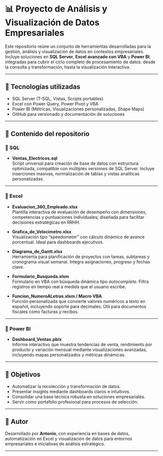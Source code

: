 # 📊 Proyecto de Análisis y Visualización de Datos Empresariales

Este repositorio reúne un conjunto de herramientas desarrolladas para la gestión, análisis y visualización de datos en contextos empresariales. Incluye soluciones en **SQL Server**, **Excel avanzado con VBA** y **Power BI**, integradas para cubrir el ciclo completo de procesamiento de datos: desde la consulta y transformación, hasta la visualización interactiva.

---

## 🧠 Tecnologías utilizadas

- SQL Server (T-SQL, Vistas, Scripts portables)
- Excel con Power Query, Power Pivot y VBA
- Power BI (Métricas, Visualizaciones personalizadas, Shape Maps)
- GitHub para versionado y documentación de soluciones

---

## 📁 Contenido del repositorio

### 📂 SQL

- **Ventas_Electricos.sql**  
  Script universal para creación de base de datos con estructura optimizada, compatible con múltiples versiones de SQL Server. Incluye inserciones masivas, normalización de tablas y vistas analíticas personalizadas.

---

### 📂 Excel

- **Evaluacion_360_Empleado.xlsx**  
  Plantilla interactiva de evaluación de desempeño con dimensiones, competencias y puntuaciones individuales; diseñada para facilitar decisiones estratégicas en RRHH.

- **Grafica_de_Velocimetro.xlsx**  
  Visualización tipo “speedometer” con cálculo dinámico de avance porcentual. Ideal para dashboards ejecutivos.

- **Diagrama_de_Gantt.xlsx**  
  Herramienta para planificación de proyectos con tareas, subtareas y cronograma visual semanal. Integra asignaciones, progreso y fechas clave.

- **Formulario_Busqueda.xlsm**  
  Formulario en VBA con búsqueda dinámica tipo *autocomplete*. Filtra registros en tiempo real a medida que el usuario escribe.

- **Funcion_NumeroALetras.xlsm / Macro VBA**  
  Función personalizada que convierte valores numéricos a texto en español, incluyendo soporte para decimales. Útil para documentos fiscales como facturas y recibos.
  
---

### 📂 Power BI

- **Dashboard_Ventas.pbix**  
  Informe interactivo que muestra tendencias de venta, rendimiento por producto y variación mensual mediante visualizaciones avanzadas, incluyendo mapas personalizados y métricas dinámicas.

---

## 🎯 Objetivos

- Automatizar la recolección y transformación de datos.
- Presentar insights mediante dashboards claros e intuitivos.
- Consolidar una base técnica robusta en soluciones empresariales.
- Servir como portafolio profesional para procesos de selección.

---

## 🧩 Autor

Desarrollado por **Antonio**, con experiencia en bases de datos, automatización en Excel y visualización de datos para entornos empresariales e iniciativas de análisis estratégico.

---


